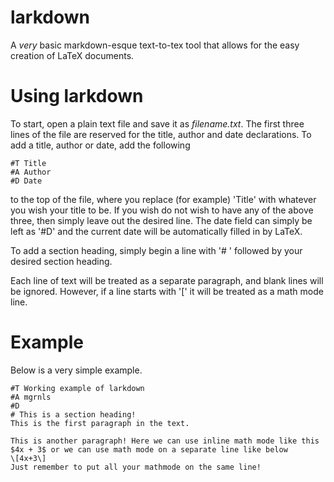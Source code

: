 # larkdown
A _very_ basic markdown-esque text-to-tex tool that allows for the easy creation of LaTeX documents.

# Using larkdown
To start, open a plain text file and save it as _filename.txt_. The first three lines of the file are reserved for the title, author and date declarations. To add a title, author or date, add the following
```
#T Title
#A Author
#D Date
```
to the top of the file, where you replace (for example) 'Title' with whatever you wish your title to be. If you wish do not wish to have any of the above three, then simply leave out the desired line. The date field can simply be left as '#D' and the current date will be automatically filled in by LaTeX.

To add a section heading, simply begin a line with '# ' followed by your desired section heading.

Each line of text will be treated as a separate paragraph, and blank lines will be ignored. However, if a line starts with '\[' it will be treated as a math mode line.

# Example
Below is a very simple example.
```
#T Working example of larkdown
#A mgrnls
#D
# This is a section heading!
This is the first paragraph in the text.

This is another paragraph! Here we can use inline math mode like this $4x + 3$ or we can use math mode on a separate line like below
\[4x+3\]
Just remember to put all your mathmode on the same line!
```
